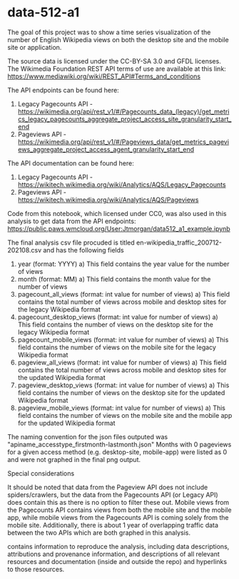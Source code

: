 # data-512-a1

The goal of this project was to show a time series visualization of the number of English Wikipedia views on both the desktop site and the mobile site or application. 

The source data is licensed under the CC-BY-SA 3.0 and GFDL licenses. 
The Wikimedia Foundation REST API terms of use are available at this link: https://www.mediawiki.org/wiki/REST_API#Terms_and_conditions

The API endpoints can be found here:
1. Legacy Pagecounts API - https://wikimedia.org/api/rest_v1/#/Pagecounts_data_(legacy)/get_metrics_legacy_pagecounts_aggregate_project_access_site_granularity_start_end
2. Pageviews API - https://wikimedia.org/api/rest_v1/#/Pageviews_data/get_metrics_pageviews_aggregate_project_access_agent_granularity_start_end

The API documentation can be found here:
1. Legacy Pagecounts API - https://wikitech.wikimedia.org/wiki/Analytics/AQS/Legacy_Pagecounts
2. Pageviews API - https://wikitech.wikimedia.org/wiki/Analytics/AQS/Pageviews

Code from this notebook, which licensed under CC0, was also used in this analysis to get data from the API endpoints: 
https://public.paws.wmcloud.org/User:Jtmorgan/data512_a1_example.ipynb

The final analysis csv file procuded is titled en-wikipedia_traffic_200712-202108.csv and has the following fields
1. year (format: YYYY)
  a) This field contains the year value for the number of views 
2. month (format: MM)
  a) This field contains the month value for the number of views
3. pagecount_all_views (format: int value for number of views)
  a) This field contains the total number of views across mobile and desktop sites for the legacy Wikipedia format
4. pagecount_desktop_views (format: int value for number of views)
  a) This field contains the number of views on the desktop site for the legacy Wikipedia format
5. pagecount_mobile_views (format: int value for number of views)
  a) This field contains the number of views on the mobile site for the legacy Wikipedia format
7. pageview_all_views (format: int value for number of views)
  a) This field contains the total number of views across mobile and desktop sites for the updated Wikipedia format
9. pageview_desktop_views (format: int value for number of views)
  a) This field contains the number of views on the desktop site for the updated Wikipedia format
11. pageview_mobile_views (format: int value for number of views)
  a) This field contains the number of views on the mobile site and the mobile app for the updated Wikipedia format

The naming convention for the json files outputed was "apiname_accesstype_firstmonth-lastmonth.json" 
Months with 0 pageviews for a given access method (e.g. desktop-site, mobile-app) were listed as 0 and were not graphed in the final png output.

Special considerations

It should be noted that data from the Pageview API does not include spiders/crawlers, but the data from the Pagecounts API (or Legacy API) does contain this as there is no option to filter these out. 
Mobile views from the Pagecounts API contains views from both the mobile site and the mobile app, while mobile views from the Pagecounts API is coming solely from the mobile site.
Additionally, there is about 1 year of overlapping traffic data between the two APIs which are both graphed in this analysis.


contains information to reproduce the analysis, including data descriptions, attributions and provenance information, and descriptions of all relevant resources and documentation (inside and outside the repo) and hyperlinks to those resources.
